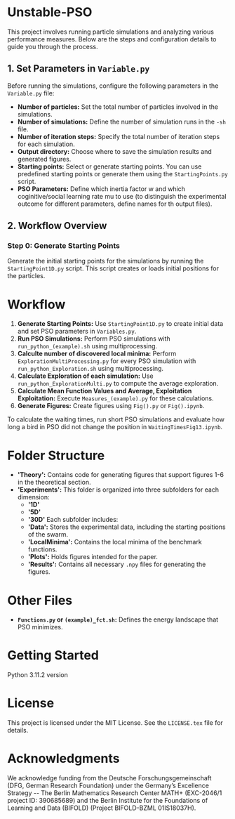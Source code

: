 # Unstable-PSO


This project involves running particle simulations and analyzing various performance measures. Below are the steps and configuration details to guide you through the process.

## 1. Set Parameters in `Variable.py`
Before running the simulations, configure the following parameters in the `Variable.py` file:

- **Number of particles:** Set the total number of particles involved in the simulations.
- **Number of simulations:** Define the number of simulation runs in the `-sh` file.
- **Number of iteration steps:** Specify the total number of iteration steps for each simulation.
- **Output directory:** Choose where to save the simulation results and generated figures.
- **Starting points:** Select or generate starting points. You can use predefined starting points or generate them using the `StartingPoints.py` script.
- **PSO Parameters:** Define which inertia factor w and which coginitive/social learning rate mu to use (to distinguish the experimental outcome for different parameters, define names for th output files).

## 2. Workflow Overview

### Step 0: Generate Starting Points
Generate the initial starting points for the simulations by running the `StartingPoint1D.py` script. This script creates or loads initial positions for the particles.

# Workflow
1. **Generate Starting Points:** Use `StartingPoint1D.py` to create initial data and set PSO parameters in `Variables.py`.
2. **Run PSO Simulations:** Perform PSO simulations with `run_python_(example).sh` using multiprocessing.
3. **Calculte number of discovered local minima:** Perform `ExplorationMultiProcessing.py` for every PSO simulation with `run_python_Exploration.sh` using multiprocessing.
4. **Calculate Exploration of each simulation:** Use `run_python_ExplorationMulti.py` to compute the average exploration.
5. **Calculate Mean Function Values and Average, Exploitation Exploitation:** Execute `Measures_(example).py` for these calculations.
6. **Generate Figures:** Create figures using `Fig().py` or `Fig().ipynb`.

To calculate the waiting times, run short PSO simulations and evaluate how long a bird in PSO did not change the position in `WaitingTimesFig13.ipynb`.


# Folder Structure

- **'Theory':** Contains code for generating figures that support figures 1-6 in the theoretical section.
- **'Experiments':** This folder is organized into three subfolders for each dimension:
  - **'1D'**
  - **'5D'**
  - **'30D'**
  Each subfolder includes:
  - **'Data':** Stores the experimental data, including the starting positions of the swarm.
  - **'LocalMinima':** Contains the local minima of the benchmark functions.
  - **'Plots':** Holds figures intended for the paper.
  - **'Results':** Contains all necessary `.npy` files for generating the figures.

# Other Files

- **`Functions.py` or `(example)_fct.sh`:** Defines the energy landscape that PSO minimizes.

# Getting Started

Python 3.11.2 version

# License

This project is licensed under the MIT License. See the `LICENSE.tex` file for details.

# Acknowledgments

We acknowledge funding from the Deutsche Forschungsgemeinschaft (DFG, German Research Foundation) under the Germany’s Excellence Strategy -- The Berlin Mathematics Research Center MATH+ (EXC-2046/1 project ID: 390685689)  and the Berlin Institute for the Foundations of Learning and Data (BIFOLD) (Project BIFOLD-BZML 01IS18037H).

